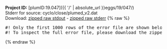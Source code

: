 **Project ID:** [plumID:19.047]({{ '/' | absolute_url }}eggs/19/047/)  
Stderr for source:  cyclo/close/plumed_v2.dat   
Download: [zipped raw stdout](plumed_v2.dat.plumed.stdout.txt.zip) - [zipped raw stderr](plumed_v2.dat.plumed.stderr.txt.zip) 
{% raw %}
<pre>
#! Only the first 1000 rows of the error file are shown below
#! To inspect the full error file, please download the zipped raw stderr file above
</pre>
{% endraw %}
